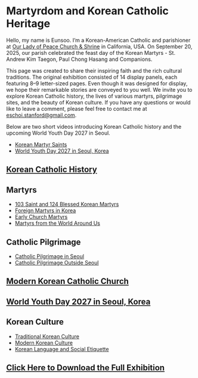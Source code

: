# Martyrdom and Korean Catholic Heritage

Hello, my name is Eunsoo. I’m a Korean-American Catholic and parishioner at [Our Lady of Peace Church & Shrine](https://www.olop-shrine.org) in California, USA. On September 20, 2025, our parish celebrated the feast day of the Korean Martyrs - St. Andrew Kim Taegon, Paul Chong Hasang and Companions.

This page was created to share their inspiring faith  and the rich cultural traditions. The original exhibition consisted of 14 display panels, each featuring 8–9 letter-sized pages. Even though it was designed for display, we hope their remarkable stories are conveyed to you well. We invite you to explore Korean Catholic history, the lives of various martyrs, pilgrimage sites, and the beauty of Korean culture. If you have any questions or would like to leave a comment, please feel free to contact me at eschoi.stanford@gmail.com.

Below are two short videos introducing Korean Catholic history and the upcoming World Youth Day 2027 in Seoul.
- [Korean Martyr Saints](https://youtu.be/fE61T_ygxbc?si=GOe9PvMrmwydtbcQ)
- [World Youth Day 2027 in Seoul, Korea](https://youtu.be/IBgqQ6_d22w?si=vLLgW2e6lwaJDnVH)
  
## [Korean Catholic History](KoreanCatholicHistory.pdf)

## Martyrs
- [103 Saint and 124 Blessed Korean Martyrs](KoreanMartyrs.pdf)
- [Foreign Martyrs in Korea](ForeignMartyrsInKorea.pdf)
- [Early Church Martyrs](EarlyChurchMartyrs.pdf)
- [Martyrs from the World Around Us](MartyrsFromTheWorldAroundUs.pdf)

## Catholic Pilgrimage
- [Catholic Pilgrimage in Seoul](CatholicPilgrimageInSeoul.pdf)
- [Catholic Pilgrimage Outside Seoul](CatholicPilgrimageOutsideSeoul.pdf)
  
## [Modern Korean Catholic Church](ModernKoreanCatholicChurch.pdf)

## [World Youth Day 2027 in Seoul, Korea](WorldYouthDay2027.pdf)

## Korean Culture
- [Traditional Korean Culture](TraditionalKoreanCulture.pdf)
- [Modern Korean Culture](ModernKoreanCulture.pdf)
- [Korean Language and Social Etiquette](KoreanLanguageAndSocialEtiquette.pdf)


## [Click Here to Download the Full Exhibition]()
